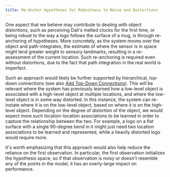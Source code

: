 ```yaml
---
title: Re-Anchor Hypotheses for Robustness to Noise and Distortions
---
```


One aspect that we believe may contribute to dealing with object distortions, such as perceiving Dali's melted clocks for the first time, or being robust to the way a logo follows the surface of a mug, is through re-anchoring of hypotheses. More concretely, as the system moves over the object and path-integrates, the estimate of where the sensor is in space might lend greater weight to sensory landmarks, resulting in a re-assessment of the current location. Such re-anchoring is required even without distortions, due to the fact that path integration in the real world is imperfect.

Such an approach would likely be further supported by hierarchical, top-down connections (see also [Add Top-Down Connections](../cmp-hierarchy-improvements/add-top-down-connections.md)). This will be relevant where the system has previously learned how a low-level object is associated with a high-level object at multiple locations, and where the low-level object is in some way distorted. In this instance, the system can re-instate where it is on the low-level object, based on where it is on the high-level object. Depending on the degree of distortion of the object, we would expect more such location-location associations to be learned in order to capture the relationship between the two. For example, a logo on a flat surface with a single 90-degree bend in it might just need two location associations to be learned and represented, while a heavily distorted logo would require more.

It's worth emphasizing that this approach would also help reduce the reliance on the first observation. In particular, the first observation initializes the hypothesis space, so if that observation is noisy or doesn't resemble any of the points in the model, it has an overly-large impact on performance.